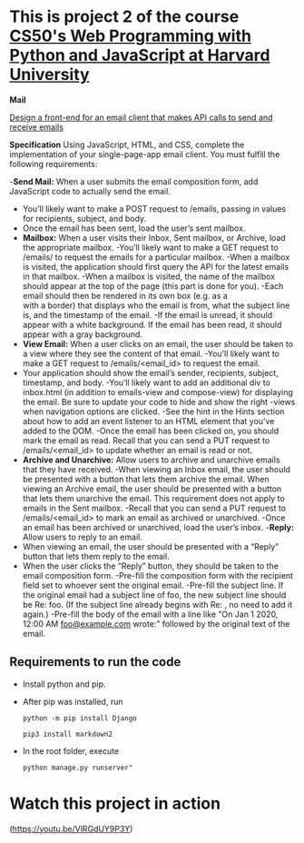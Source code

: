 # This is project 2 of the course [CS50's Web Programming with Python and JavaScript at Harvard University](https://cs50.harvard.edu/web/2020/)

 **Mail**
 
[Design a front-end for an email client that makes API calls to send and receive emails](https://cs50.harvard.edu/web/2020/projects/3/mail/)

**Specification**
Using JavaScript, HTML, and CSS, complete the implementation of your single-page-app email client. You must fulfill the following requirements:

-**Send Mail:** When a user submits the email composition form, add JavaScript code to actually send the email.
- You’ll likely want to make a POST request to /emails, passing in values for recipients, subject, and body.
- Once the email has been sent, load the user’s sent mailbox.
- **Mailbox:** When a user visits their Inbox, Sent mailbox, or Archive, load the appropriate mailbox.
-You’ll likely want to make a GET request to /emails/<mailbox> to request the emails for a particular mailbox.
-When a mailbox is visited, the application should first query the API for the latest emails in that mailbox.
-When a mailbox is visited, the name of the mailbox should appear at the top of the page (this part is done for you).
-Each email should then be rendered in its own box (e.g. as a <div> with a border) that displays who the email is from, what the subject line is, and the timestamp of the email.
-If the email is unread, it should appear with a white background. If the email has been read, it should appear with a gray background.
- **View Email:** When a user clicks on an email, the user should be taken to a view where they see the content of that email.
-You’ll likely want to make a GET request to /emails/<email_id> to request the email.
- Your application should show the email’s sender, recipients, subject, timestamp, and body.
-You’ll likely want to add an additional div to inbox.html (in addition to emails-view and compose-view) for displaying the email. Be sure to update your code to hide and show the right -views when navigation options are clicked.
-See the hint in the Hints section about how to add an event listener to an HTML element that you’ve added to the DOM.
-Once the email has been clicked on, you should mark the email as read. Recall that you can send a PUT request to /emails/<email_id> to update whether an email is read or not.
- **Archive and Unarchive:** Allow users to archive and unarchive emails that they have received.
-When viewing an Inbox email, the user should be presented with a button that lets them archive the email. When viewing an Archive email, the user should be presented with a button that lets them unarchive the email. This requirement does not apply to emails in the Sent mailbox.
-Recall that you can send a PUT request to /emails/<email_id> to mark an email as archived or unarchived.
-Once an email has been archived or unarchived, load the user’s inbox.
-**Reply:** Allow users to reply to an email.
- When viewing an email, the user should be presented with a “Reply” button that lets them reply to the email.
- When the user clicks the “Reply” button, they should be taken to the email composition form.
-Pre-fill the composition form with the recipient field set to whoever sent the original email.
-Pre-fill the subject line. If the original email had a subject line of foo, the new subject line should be Re: foo. (If the subject line already begins with Re: , no need to add it again.)
-Pre-fill the body of the email with a line like "On Jan 1 2020, 12:00 AM foo@example.com wrote:" followed by the original text of the email.




## Requirements to run the code

* Install python and pip.
* After pip was installed, run
    
    ````
    python -m pip install Django
    ````
    ````
    pip3 install markdown2
    ````
* In the root folder, execute 
    ````
    python manage.py runserver"
    ````

# Watch this project in action 
(https://youtu.be/VlRGdUY9P3Y)

